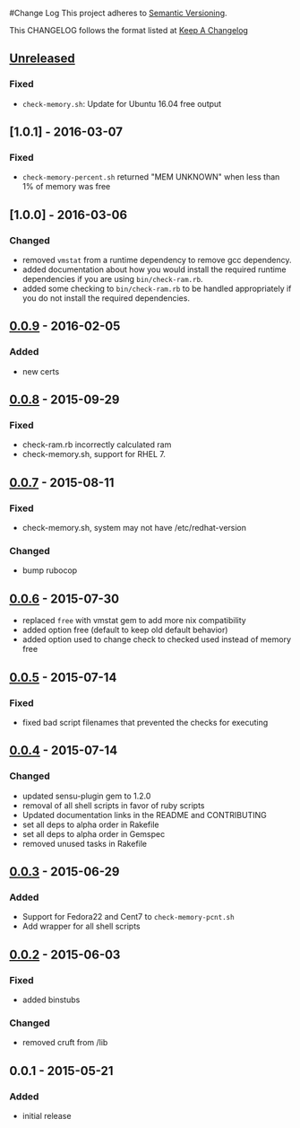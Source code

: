 #Change Log
This project adheres to [Semantic Versioning](http://semver.org/).

This CHANGELOG follows the format listed at [Keep A Changelog](http://keepachangelog.com/)

## [Unreleased]
### Fixed
- `check-memory.sh`: Update for Ubuntu 16.04 free output

## [1.0.1] - 2016-03-07
### Fixed
- `check-memory-percent.sh` returned "MEM UNKNOWN" when less than 1% of memory was free

## [1.0.0] - 2016-03-06
### Changed
- removed `vmstat` from a runtime dependency to remove gcc dependency.
- added documentation about how you would install the required runtime dependencies if you are using `bin/check-ram.rb`.
- added some checking to `bin/check-ram.rb` to be handled appropriately if you do not install the required dependencies.

## [0.0.9] - 2016-02-05
### Added
- new certs

## [0.0.8] - 2015-09-29
### Fixed
- check-ram.rb incorrectly calculated ram
- check-memory.sh, support for RHEL 7.

## [0.0.7] - 2015-08-11
### Fixed
- check-memory.sh, system may not have /etc/redhat-version

### Changed
- bump rubocop

## [0.0.6] - 2015-07-30
  - replaced `free` with vmstat gem to add more nix compatibility
  - added option free (default to keep old default behavior)
  - added option used to change check to checked used instead of memory free

## [0.0.5] - 2015-07-14
### Fixed
- fixed bad script filenames that prevented the checks for executing

## [0.0.4] - 2015-07-14
### Changed
- updated sensu-plugin gem to 1.2.0
- removal of all shell scripts in favor of ruby scripts
- Updated documentation links in the README and CONTRIBUTING
- set all deps to alpha order in Rakefile
- set all deps to alpha order in Gemspec
- removed unused tasks in Rakefile

## [0.0.3] - 2015-06-29
### Added
- Support for Fedora22 and Cent7 to `check-memory-pcnt.sh`
- Add wrapper for all shell scripts

## [0.0.2] - 2015-06-03
### Fixed
- added binstubs
### Changed
- removed cruft from /lib

## 0.0.1 - 2015-05-21
### Added
- initial release

[unreleased]: https://github.com/sensu-plugins/sensu-plugins-memory-checks/compare/0.0.9...HEAD
[0.0.9]: https://github.com/sensu-plugins/sensu-plugins-memory-checks/compare/0.0.8...0.0.9
[0.0.8]: https://github.com/sensu-plugins/sensu-plugins-memory-checks/compare/0.0.7...0.0.8
[0.0.7]: https://github.com/sensu-plugins/sensu-plugins-memory-checks/compare/0.0.6...0.0.7
[0.0.6]: https://github.com/sensu-plugins/sensu-plugins-memory-checks/compare/0.0.5...0.0.6
[0.0.5]: https://github.com/sensu-plugins/sensu-plugins-memory-checks/compare/0.0.4...0.0.5
[0.0.4]: https://github.com/sensu-plugins/sensu-plugins-memory-checks/compare/0.0.3...0.0.4
[0.0.3]: https://github.com/sensu-plugins/sensu-plugins-memory-checks/compare/0.0.2...0.0.3
[0.0.2]: https://github.com/sensu-plugins/sensu-plugins-memory-checks/compare/0.0.1...0.0.2
